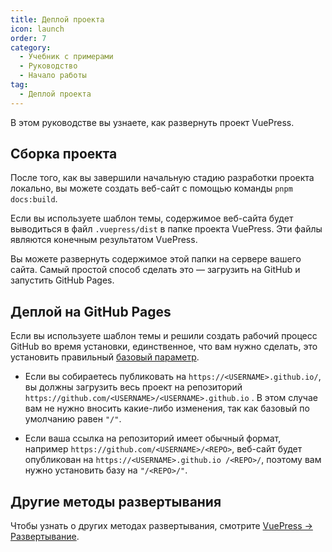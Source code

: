```yaml
---
title: Деплой проекта
icon: launch
order: 7
category:
  - Учебник с примерами
  - Руководство
  - Начало работы
tag:
  - Деплой проекта
---
```


В этом руководстве вы узнаете, как развернуть проект VuePress.

<!-- more -->

## Сборка проекта

После того, как вы завершили начальную стадию разработки проекта локально, вы можете создать веб-сайт с помощью команды `pnpm docs:build`.

Если вы используете шаблон темы, содержимое веб-сайта будет выводиться в файл `.vuepress/dist` в папке проекта VuePress. Эти файлы являются конечным результатом VuePress.

Вы можете развернуть содержимое этой папки на сервере вашего сайта. Самый простой способ сделать это — загрузить на GitHub и запустить GitHub Pages.

## Деплой на GitHub Pages

Если вы используете шаблон темы и решили создать рабочий процесс GitHub во время установки, единственное, что вам нужно сделать, это установить правильный [базовый параметр](https://v2.vuepress.vuejs.org/reference/config.html#base).

- Если вы собираетесь публиковать на `https://<USERNAME>.github.io/`, вы должны загрузить весь проект на репозиторий `https://github.com/<USERNAME>/<USERNAME>.github.io` . В этом случае вам не нужно вносить какие-либо изменения, так как базовый по умолчанию равен `"/"`.

- Если ваша ссылка на репозиторий имеет обычный формат, например `https://github.com/<USERNAME>/<REPO>`, веб-сайт будет опубликован на `https://<USERNAME>.github.io /<REPO>/`, поэтому вам нужно установить базу на `"/<REPO>/"`.

## Другие методы развертывания

Чтобы узнать о других методах развертывания, смотрите [VuePress → Развертывание](https://v2.vuepress.vuejs.org/guide/deployment.html).
